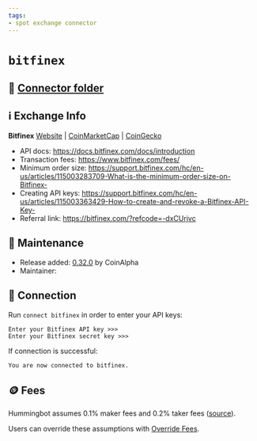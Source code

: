 ```yaml
---
tags:
- spot exchange connector
---
```


# `bitfinex`

## 📁 [Connector folder](https://github.com/CoinAlpha/hummingbot/tree/master/hummingbot/connector/exchange/bitfinex)

## ℹ️ Exchange Info

**Bitfinex** 
[Website](https://www.bitfinex.com/) | [CoinMarketCap](https://coinmarketcap.com/exchanges/bitfinex/) | [CoinGecko](https://www.coingecko.com/en/exchanges/bitfinex)

* API docs: https://docs.bitfinex.com/docs/introduction
* Transaction fees: https://www.bitfinex.com/fees/
* Minimum order size: https://support.bitfinex.com/hc/en-us/articles/115003283709-What-is-the-minimum-order-size-on-Bitfinex-
* Creating API keys: https://support.bitfinex.com/hc/en-us/articles/115003363429-How-to-create-and-revoke-a-Bitfinex-API-Key-
* Referral link: https://bitfinex.com/?refcode=-dxCUrjvc

## 👷 Maintenance

* Release added: [0.32.0](/release-notes/0.32.0/) by CoinAlpha
* Maintainer: 

## 🔑 Connection

Run `connect bitfinex` in order to enter your API keys:
 
```
Enter your Bitfinex API key >>>
Enter your Bitfinex secret key >>>
```

If connection is successful:
```
You are now connected to bitfinex.
```

## 🪙 Fees

Hummingbot assumes 0.1% maker fees and 0.2% taker fees ([source](https://github.com/CoinAlpha/hummingbot/blob/master/hummingbot/connector/exchange/bitfinex/bitfinex_utils.py#L20)).

Users can override these assumptions with [Override Fees](/global-configs/override-fees/).